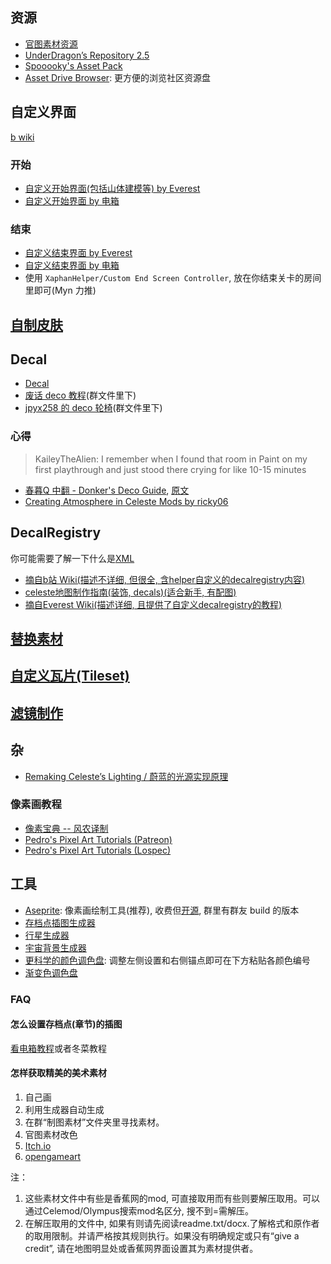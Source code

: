 ## 资源

* [官图素材资源](./useful_links.md#_1)
* [UnderDragon’s Repository 2.5](https://gamebanana.com/mods/427729)
* [Spooooky's Asset Pack](https://gamebanana.com/mods/427729)
* [Asset Drive Browser](https://maddie480.ovh/celeste/asset-drive): 更方便的浏览社区资源盘

## 自定义界面

[b wiki](https://wiki.biligame.com/celeste/%E5%85%83%E6%95%B0%E6%8D%AE#.meta.yaml_%E6%96%87%E4%BB%B6)

### 开始

* [自定义开始界面(包括山体建模等) by Everest](https://github.com/EverestAPI/Resources/wiki/Overworld-Customisation)
* [自定义开始界面 by 电箱](https://www.bilibili.com/video/BV1Av4y1D7a8/?t=154)

### 结束

* [自定义结束界面 by Everest](https://github.com/EverestAPI/Resources/wiki/Chapter-Complete-Screen)
* [自定义结束界面 by 电箱](https://www.bilibili.com/video/BV1Av4y1D7a8/?t=154)
* 使用 `XaphanHelper/Custom End Screen Controller`, 放在你结束关卡的房间里即可(Myn 力推)

## [自制皮肤](./graphics/skin.md)

## Decal

* [Decal](https://wiki.biligame.com/celeste/Decal)
* [废话 deco 教程]()(群文件里下)
* [jpyx258 的 deco 轮椅]()(群文件里下)

### 心得

> KaileyTheAlien: I remember when I found that room in Paint on my first playthrough and just stood there crying for like 10-15 minutes

* [春暮Q 中翻 - Donker's Deco Guide](../assets/mappings/graphics/decals/中翻%20-%20Donker's%20Deco%20Guide.docx), [原文](https://docs.google.com/document/d/1ebzZTL7eX21M0FJR2IAUPCCGxnDUscZdRW8GiGl8Yus/edit?tab=t.0)
* [Creating Atmosphere in Celeste Mods by ricky06](https://www.youtube.com/watch?v=n5iHuXW8TyY)

## DecalRegistry

你可能需要了解一下什么是[XML](./xml/xml.md)

* [摘自b站 Wiki(描述不详细, 但很全, 含helper自定义的decalregistry内容)](https://wiki.biligame.com/celeste/DecalRegistry)
* [celeste地图制作指南(装饰, decals)(适合新手, 有配图)](https://www.bilibili.com/read/cv18389517/)
* [摘自Everest Wiki(描述详细, 且提供了自定义decalregistry的教程)](https://github.com/EverestAPI/Resources/wiki/Decal-Registry)

## [替换素材](./graphics/replace_assets.md)

## [自定义瓦片(Tileset)](./xml/tilesets.md)

## [滤镜制作](./graphics/color_grading.md)

## 杂

* [Remaking Celeste’s Lighting / 蔚蓝的光源实现原理](https://medium.com/@NoelFB/remaking-celestes-lighting-3478d6f10bf)

### 像素画教程

* [像素宝典 -- 风农译制](https://www.bilibili.com/read/readlist/rl38114?spm_id_from=333.1369.opus.module_collection.click)
* [Pedro's Pixel Art Tutorials (Patreon)](https://www.patreon.com/collection/266583?view=condensed)
* [Pedro's Pixel Art Tutorials (Lospec)](https://lospec.com/pixel-art-tutorials/author/pedro-medeiros)

## 工具

* [Aseprite](https://www.aseprite.org/): 像素画绘制工具(推荐), 收费但[开源](https://github.com/aseprite/aseprite), 群里有群友 build 的版本
* [存档点插图生成器](https://postcard.leo60228.space/mask/)
* [行星生成器](https://deep-fold.itch.io/pixel-planet-generator)
* [宇宙背景生成器](https://deep-fold.itch.io/space-background-generator)
* [更科学的颜色调色盘](https://meodai.github.io/poline/): 调整左侧设置和右侧锚点即可在下方粘贴各颜色编号
* [渐变色调色盘](https://cssgradient.io/)

### FAQ

#### 怎么设置存档点(章节)的插图

[看电箱教程](https://www.bilibili.com/video/BV1A14y1W7hr)或者冬菜教程

#### 怎样获取精美的美术素材

1. 自己画
2. 利用生成器自动生成
3. 在群“制图素材”文件夹里寻找素材。
4. 官图素材改色
5. [Itch.io](https://itch.io/game-assets)
6. [opengameart](https://opengameart.org/)

注：

1. 这些素材文件中有些是香蕉网的mod, 可直接取用而有些则要解压取用。可以通过Celemod/Olympus搜索mod名区分, 搜不到=需解压。
2. 在解压取用的文件中, 如果有则请先阅读readme.txt/docx.了解格式和原作者的取用限制。并请严格按其规则执行。如果没有明确规定或只有“give a credit”, 请在地图明显处或香蕉网界面设置其为素材提供者。

